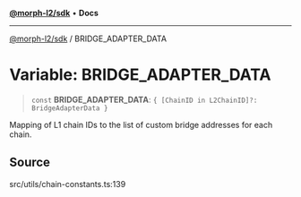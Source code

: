 [**@morph-l2/sdk**](../README.md) • **Docs**

***

[@morph-l2/sdk](../globals.md) / BRIDGE\_ADAPTER\_DATA

# Variable: BRIDGE\_ADAPTER\_DATA

> `const` **BRIDGE\_ADAPTER\_DATA**: `{ [ChainID in L2ChainID]?: BridgeAdapterData }`

Mapping of L1 chain IDs to the list of custom bridge addresses for each chain.

## Source

src/utils/chain-constants.ts:139
